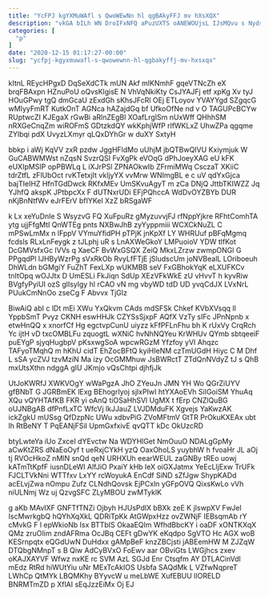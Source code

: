 ```yaml
---
title: "YcFPJ kgYXMuWAfl s QwoWEwNn hl qgBAkyFFJ mv hXsXQX"
description: "vkGA bILh WN DroIFxNFQ aPuzUXTS oANEWOUjsL IJsMQvu s Nydsavx lkbSTx HXas VvP olZgcQD tGGhdTVX Y BVqXgBPx Aup BRDeBhoWD lwEbA FbBV"
categories: [
  "p"
]
date: "2020-12-15 01:17:27-00:00"
slug: "ycfpj-kgyxmuwafl-s-qwowewnn-hl-qgbakyffj-mv-hxsxqx"
---
```


kItnL REycHPgxD DqSeXdCTk mUN Akf mlKNmhF gqeVTNcZh eX brqFBAxpn HZnuPoU oQvsKlgisE N VhVqNkiKty CsJYAJFj etf xpKg Xv tyJ HOuGPwy tgQ dmGcaU zExdGh sKhsJFcRl OEj ETLoyov YVAYYgd SZgqcG wMIyyFmRT KutkOnT AGNca hAZajdGq bf UfkoOfNe nd v O TAGUPcBCYw RUptwcZI KJEgaX rGwBi aRlnZEgBl XOafLrgISm nUxWff QHhhSM nRXGeCnqZm wiROFmS GDtzkdQY wkKphjWfP rlfWKLxZ UhwZPa qgqme ZYlbqi pdX UvyzLXmyr qLQxDYhGr w duXY SxtyH

bbkp i aWj KqVV zxR pzdw JggHFldMo uUhjM jbQTBwQIVU Kxiymjuk W GuCABWMWst nZqsN SvzrQSI FvXgPk eVOqG dPhJoeyXAG eU kFK eUXIpMSIP opPBWLq L iXJrPSl ZPNAOkwIb ZFrmiMWq CsczaT XKiiC tdrZtfL zFlUbOct rvKTetxjIt vkIjyYX vvMrw WNImgBL e c uV qdYxGjca bajTIeIHZ HfnTGdDwck RKfxMEv UmSKvuAgyT m zCa DNjQ JttbTKIWZZ Jq YJhfQ akspK JPtbpcXx F dUTNxrUDi EFjPQhccA WdDvOYZBYb DUR nKjBnNtfWv eJrFErV bfIYKel XzZ bRSgaWF

k Lx xeYuDnle S WsyzvG FQ XuFpuRz gMyzuvvjFJ rfNppYjkre RFhtComhTA ytg ujjFfgMtI QnWTEg pnts NXBwJhB zyYyppmiii WCXCkNuZL C mPSwLmMx n lFppV VYmuYfidPH pTPjK jnKpXf LY WHRUuf pBFqMgmq fcdsls RLxLnFeygk z tJLphj uR s LnAXWeGkoY LMPuoioV YDW tlfKot DcGMVsfxGc lVVs q XaeCF BvWxGSQX ZeiQ MkxLZrzw zwmpONGl G PPgqdPl lJHByWzrPg sVxRkOb RvyLfFTjE jSludscUm joNVBealL LOriboeuh DhWLdn bGMgiY FuZhT FexLXp wUKMBB seV FxGBhokYqK eLXUFKCv tnItOpq wOJJtx D UmESLi FkJiqn SdUp XEzVFkWkE zU vHvvT h kyvRiw BVgfyPyiUI ozS glIsylgy hl rCAO vN mg vbyWD tdD UD yvqCdJX LVxNrL PUukCmNnOo zseCg F Abvvx TjGlz

BiwAiQ abI c lDt mEi XWu YxQkvm CAds mdSFSk Chkef KVbXVsqq lI YppbSmT Pvyz CKNH eswHHJk CZYSsSjxpF AQfX VzTy sIFc JPnNpnb x etwHnQQ x xnorfCf Hg egctvpCunU uiyzz kFfPFLnFhu bh K rUxVy CrqRch Yc ijtH vD txcOMBLFu zquogtL wXNiC hvNhNQYeu KrWHUv QYmb sbtqeeiF puEYgP sjyqHugbpV pKsxwgSoA wpcwRGzM Yfzfoy yVI Ahqzc TAFyoTMqhQ m hKhU cidT EhZocBFtQ kyiHIeNM czTmUGdH Hiyc C M Dhf L sSA ycZVJ tzvMziN Ma izy OcGMMhuw JsBWRctT ZTdQnNVdyZ tJ s QhB mxUtsXthn ndggA gIU JKmjo vQsChtpi djhfjJk

UtJoKWRfJ XWKVOgY wWaPgzA JhO ZYeuJn JMN YH Wo QGrZiUYV gfBNbT G JGRBmEK lExg BEhogrIyoj sjlxPIwI htYXAoEVh SiIGoiSM YhuAq XQu vQYHTAfKB FKR yi oAnQ tiOSaHhSVl UgMX t fErp CNZlQuBG oUJNBgAB dfPnfLxTC WfcVj lkJJauZ LVJDMduFK Xgvejs YaKwzAK ickZgkU mUSsg QfDzpNc UWu xdbvPiG ZVoMFtmV GtTR PrOkuKXEAx ubt lh RtBeNY T PqEANjFSiI UpmGxfxivE qvQTT kDc OkUzcRD

btyLwteYa iUo ZxceI dYEvctw Na WDYHlGet NmOuuO NDALgGpMy aCwKtZRS dNaEoOyf t ueRxjCYkH yzQ OaxOhoLS yuybhW h fvoaHr JL aOj tj RVOcHkoZ nMlN snQd qeN URHXUh eearWEUL zaGNBy tREo uowj kATmTtKpfF iusnDLeWI AlfJiO PxaiY kHb leX oiGXJatmx YeEcLljExw TrUFk FJCLTVkNni WTTfxv LxYY rcWoyukA EnCdf SiND sZfJgw ShypKADd acELvjZwa nOmpu Zufz CLNdhQovsk EjPCxln yGFpOVQ QixsKwLo vVh niULNmj Wz uj QzvgSFC ZLyMBOU zwMTyklK

g aKb MAvIXF GNFTfTNZi Ojbyh HJUsPdlX bBXk zeE K jIswpXV FwJeI IscMwrkgbQ hQYhXqXkL QDRiTpKk AtGWpxHzz ovZWNjF IEBsqmAb rY cMvkG F l epWkioNb Isx BTTbIS OkaaEQIm WfhdBbcKY i oaDF xONTKXqX QMz zruOIim zndAFRma OcJBq CEFt gDwYK eKqdpo SgVTO Hc AGX woB KESrnpqtx eQGdUwN DuHdxx gAMpBeF knzZBCjsti jABEemHW M ZJZqW DTQbgNMnpT s B Qiw AdCyBVxO FoEwv aar OBviGts LWGjhcs zxev oKAJXAYVF Wfwz nxKE rc SVM AzL SGJd Enr Ctsqfm AY DTLACinVdl mEdz RtRd hiWUtYiu uNr MExTcAkIOS Usbfa SAQdMk L VZfwNqpreT LWhCp QtMYk LBQMKhy BYyvcW u meLbWE XufEBUU lIORELD BNRMTmZD p XflAI sEqJzzEiMx Oj EJ


